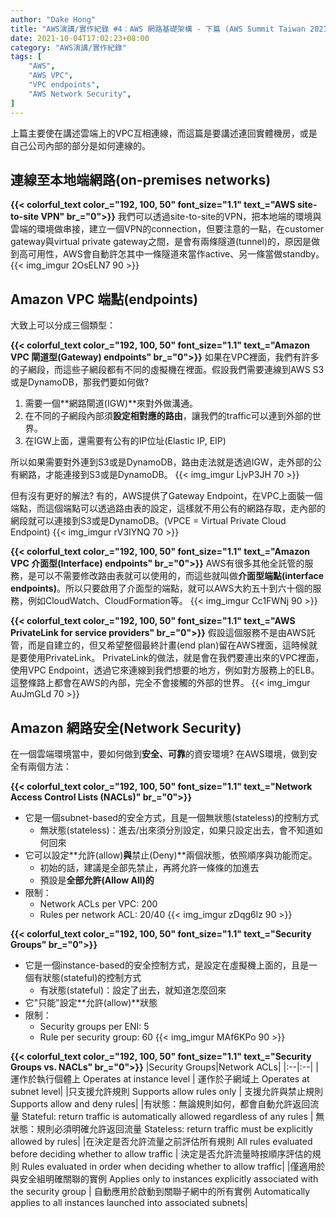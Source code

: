 ```yaml
---
author: "Dake Hong"
title: "AWS演講/實作紀錄 #4：AWS 網路基礎架構 - 下篇 (AWS Summit Taiwan 2021)"
date: 2021-10-04T17:02:23+08:00
category: "AWS演講/實作紀錄"
tags: [
    "AWS",
    "AWS VPC",
    "VPC endpoints",
    "AWS Network Security",
]
---
```

上篇主要使在講述雲端上的VPC互相連線，而這篇是要講述連回實體機房，或是自己公司內部的部分是如何連線的。
<!--more-->

## 連線至本地端網路(on-premises networks)
**{{< colorful_text color_="192, 100, 50" font_size="1.1" text_="AWS site-to-site VPN" br_="0">}}**
我們可以透過site-to-site的VPN，把本地端的環境與雲端的環境做串接，建立一個VPN的connection，但要注意的一點，在customer gateway與virtual private gateway之間，是會有兩條隧道(tunnel)的，原因是做到高可用性，AWS會自動許怎其中一條隧道來當作active、另一條當做standby。
{{< img_imgur 2OsELN7 90 >}}

## Amazon VPC 端點(endpoints)
大致上可以分成三個類型：

**{{< colorful_text color_="192, 100, 50" font_size="1.1" text_="Amazon VPC 閘道型(Gateway) endpoints" br_="0">}}**
如果在VPC裡面，我們有許多的子網段，而這些子網段都有不同的虛擬機在裡面。假設我們需要連線到AWS S3或是DynamoDB，那我們要如何做?

1. 需要一個**網路閘道(IGW)**來對外做溝通。
2. 在不同的子網段內部須**設定相對應的路由**，讓我們的traffic可以連到外部的世界。
3. 在IGW上面，還需要有公有的IP位址(Elastic IP, EIP)

所以如果需要對外連到S3或是DynamoDB，路由走法就是透過IGW，走外部的公有網路，才能連接到S3或是DynamoDB。
{{< img_imgur LjvP3JH 70 >}}

但有沒有更好的解法? 有的，AWS提供了Gateway Endpoint，在VPC上面裝一個端點，而這個端點可以透過路由表的設定，這樣就不用公有的網路存取，走內部的網段就可以連接到S3或是DynamoDB。(VPCE = Virtual Private Cloud Endpoint)
{{< img_imgur rV3IYNQ 70 >}}

**{{< colorful_text color_="192, 100, 50" font_size="1.1" text_="Amazon VPC 介面型(Interface) endpoints" br_="0">}}**
AWS有很多其他全託管的服務，是可以不需要修改路由表就可以使用的，而這些就叫做**介面型端點(interface endpoints)**。所以只要啟用了介面型的端點，就可以AWS大約五十到六十個的服務，例如CloudWatch、CloudFormation等。
{{< img_imgur Cc1FWNj 90 >}}

**{{< colorful_text color_="192, 100, 50" font_size="1.1" text_="AWS PrivateLink for service providers" br_="0">}}**
假設這個服務不是由AWS託管，而是自建立的，但又希望整個最終計畫(end plan)留在AWS裡面，這時候就是要使用PrivateLink。 PrivateLink的做法，就是會在我們要連出來的VPC裡面，使用VPC Endpoint，透過它來連線到我們想要的地方，例如對方服務上的ELB。這整條路上都會在AWS的內部，完全不會接觸的外部的世界。
{{< img_imgur AuJmGLd 70 >}}

## Amazon 網路安全(Network Security)
在一個雲端環境當中，要如何做到**安全、可靠**的資安環境? 在AWS環境，做到安全有兩個方法：

**{{< colorful_text color_="192, 100, 50" font_size="1.1" text_="Network Access Control Lists (NACLs)" br_="0">}}**
- 它是一個subnet-based的安全方式，且是一個無狀態(stateless)的控制方式
  - 無狀態(stateless)：進去/出來須分別設定，如果只設定出去，會不知道如何回來
- 它可以設定**允許(allow)**與**禁止(Deny)**兩個狀態，依照順序與功能而定。
  - 初始的話，建議是全部先禁止，再將允許一條條的加進去
  - 預設是**全部允許(Allow All)的**
- 限制：
  - Network ACLs per VPC: 200
  - Rules per network ACL: 20/40
{{< img_imgur zDqg6lz 90 >}}

**{{< colorful_text color_="192, 100, 50" font_size="1.1" text_="Security Groups" br_="0">}}**
- 它是一個instance-based的安全控制方式，是設定在虛擬機上面的，且是一個有狀態(stateful)的控制方式
  - 有狀態(stateful)：設定了出去，就知道怎麼回來
- 它"只能"設定**允許(allow)**狀態
- 限制：
  - Security groups per ENI: 5
  - Rule per security group: 60
{{< img_imgur MAf6KPo 90 >}}

**{{< colorful_text color_="192, 100, 50" font_size="1.1" text_="Security Groups vs. NACLs" br_="0">}}**
|Security Groups|Network ACLs|
|:--|:--|
|運作於執行個體上 Operates at instance level | 運作於子網域上 Operates at subnet level|
|只支援允許規則 Supports allow rules only | 支援允許與禁止規則 Supports allow and deny rules|
|有狀態：無論規則如何，都會自動允許返回流量 Stateful: return traffic is automatically allowed regardless of any rules | 無狀態：規則必須明確允許返回流量 Stateless: return traffic must be explicitly allowed by rules|
|在決定是否允許流量之前評估所有規則 All rules evaluated before deciding whether to allow traffic | 決定是否允許流量時按順序評估的規則 Rules evaluated in order when deciding whether to allow traffic|
|僅適用於與安全組明確關聯的實例 Applies only to instances explicitly associated with the security group | 自動應用於啟動到關聯子網中的所有實例 Automatically applies to all instances launched into associated subnets|